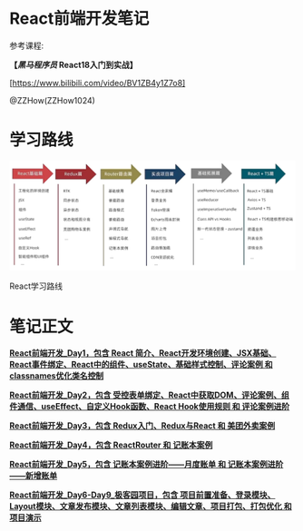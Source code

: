 # React前端开发笔记

参考课程:

**【*黑马程序员* React18入门到实战】**

[https://www.bilibili.com/video/BV1ZB4y1Z7o8]

@ZZHow(ZZHow1024)

# 学习路线

![React学习路线](./ReactLearningPath.png)

React学习路线

# 笔记正文

[**React前端开发_Day1，包含 React 简介、React开发环境创建、JSX基础、React事件绑定、React中的组件、useState、基础样式控制、评论案例 和 classnames优化类名控制**](./Day01)

[**React前端开发_Day2，包含 受控表单绑定、React中获取DOM、评论案例、组件通信、useEffect、自定义Hook函数、React Hook使用规则 和 评论案例进阶**](./Day02)

[**React前端开发_Day3，包含 Redux入门、Redux与React 和 美团外卖案例**](./Day03)

[**React前端开发_Day4，包含 ReactRouter 和 记账本案例**](./Day04)

[**React前端开发_Day5，包含 记账本案例进阶——月度账单 和 记账本案例进阶——新增账单**](./Day05)

[**React前端开发_Day6-Day9_极客园项目，包含 项目前置准备、登录模块、Layout模块、文章发布模块、文章列表模块、编辑文章、项目打包、打包优化 和 项目演示**](./Day06-Day09)
